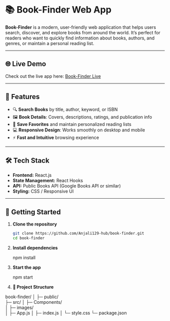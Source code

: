 # 📚 Book-Finder Web App

**Book-Finder** is a modern, user-friendly web application that helps users search, discover, and explore books from around the world. It’s perfect for readers who want to quickly find information about books, authors, and genres, or maintain a personal reading list.

---

## 🌐 Live Demo

Check out the live app here: [Book-Finder Live](https://book-finder-two-phi.vercel.app/)

---

## 🌟 Features

- 🔍 **Search Books** by title, author, keyword, or ISBN  
- 🖼️ **Book Details**: Covers, descriptions, ratings, and publication info  
- 📌 **Save Favorites** and maintain personalized reading lists  
- 💻 **Responsive Design**: Works smoothly on desktop and mobile  
- ⚡ **Fast and Intuitive** browsing experience  

---

## 🛠️ Tech Stack

- **Frontend:** React.js  
- **State Management:** React Hooks  
- **API:** Public Books API (Google Books API or similar)  
- **Styling:** CSS / Responsive UI  

---

## 🚀 Getting Started

1. **Clone the repository**
   ```bash
   git clone https://github.com/Anjali129-hub/book-finder.git
   cd book-finder

2. **Install dependencies**

    npm install


3. **Start the app**

    npm start

4. **📁 Project Structure**

book-finder/
│
├─ public/          
├─ src/
│   ├─ Components/  
│   ├─ images/      
│   ├─ App.js
│   ├─ index.js
│   └─ style.css
└─ package.json
